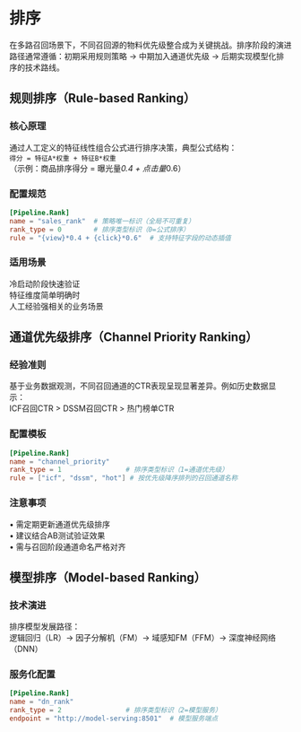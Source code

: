 # 排序

在多路召回场景下，不同召回源的物料优先级整合成为关键挑战。排序阶段的演进路径通常遵循：初期采用规则策略 → 中期加入通道优先级 → 后期实现模型化排序的技术路线。

## 规则排序（Rule-based Ranking）

### 核心原理

通过人工定义的特征线性组合公式进行排序决策，典型公式结构：  
`得分 = 特征A*权重 + 特征B*权重`  
（示例：商品排序得分 = 曝光量*0.4 + 点击量*0.6）

### 配置规范

```toml
[Pipeline.Rank]
name = "sales_rank"  # 策略唯一标识（全局不可重复）
rank_type = 0        # 排序类型标识（0=公式排序）
rule = "{view}*0.4 + {click}*0.6"  # 支持特征字段的动态插值
```

### 适用场景

冷启动阶段快速验证  
特征维度简单明确时  
人工经验强相关的业务场景

## 通道优先级排序（Channel Priority Ranking）

### 经验准则

基于业务数据观测，不同召回通道的CTR表现呈现显著差异。例如历史数据显示：  
ICF召回CTR > DSSM召回CTR > 热门榜单CTR

### 配置模板

```toml
[Pipeline.Rank]
name = "channel_priority"  
rank_type = 1                # 排序类型标识（1=通道优先级） 
rule = ["icf", "dssm", "hot"] # 按优先级降序排列的召回通道名称
```

### 注意事项

• 需定期更新通道优先级排序  
• 建议结合AB测试验证效果  
• 需与召回阶段通道命名严格对齐

## 模型排序（Model-based Ranking）

### 技术演进

排序模型发展路径：  
逻辑回归（LR）→ 因子分解机（FM）→ 域感知FM（FFM）→ 深度神经网络（DNN）

### 服务化配置

```toml
[Pipeline.Rank]
name = "dn_rank"    
rank_type = 2                # 排序类型标识（2=模型服务）
endpoint = "http://model-serving:8501"  # 模型服务端点
```

